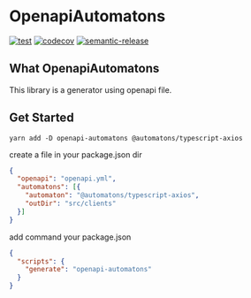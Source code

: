 # OpenapiAutomatons
[![test](https://github.com/tanmen/openapi-automatons/workflows/test/badge.svg)](https://github.com/tanmen/openapi-automatons/actions?query=workflow%3Atest)
[![codecov](https://codecov.io/gh/tanmen/openapi-automatons/branch/master/graph/badge.svg)](https://codecov.io/gh/tanmen/openapi-automatons)
[![semantic-release](https://img.shields.io/badge/%20%20%F0%9F%93%A6%F0%9F%9A%80-semantic--release-e10079.svg)](https://github.com/semantic-release/semantic-release)

## What OpenapiAutomatons
This library is a generator using openapi file.

## Get Started
```shell script
yarn add -D openapi-automatons @automatons/typescript-axios
```

create a file in your package.json dir
```json:automatons.json
{
  "openapi": "openapi.yml",
  "automatons": [{
    "automaton": "@automatons/typescript-axios",
    "outDir": "src/clients"
  }]
}
```

add command your package.json
```json:package.json
{
  "scripts": {
    "generate": "openapi-automatons"
  }
}
```
